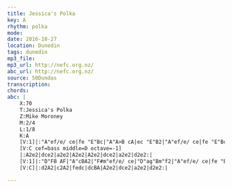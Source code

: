 ```yaml
---
title: Jessica's Polka
key: A
rhythm: polka 
mode:
date: 2016-10-27
location: Dunedin
tags: dunedin
mp3_file:
mp3_url: http://nefc.org.nz/
abc_url: http://nefc.org.nz/
source: 50Dundas
transcription:
chords: 
abc: |
    X:70
    T:Jessica's Polka
    Z:Mike Moroney
    M:2/4
    L:1/8
    K:A
    [V:1]|:"A"ef/e/ ce|fe "E"Bc|"A"A>B cA|ec "E"B2|"A"ef/e/ ce|fe "E"Bc|"A"A>B cA|"D"FA "E"E2:|
    [V:C cef=bass middle=D octave=-1]
    |:A2e2|dce2|a2e2|A2e2|A2e2|dce2|a2e2|d2e2:|
    [V:1]|:"D"FB AF|"A"cBA2|"F#m"ef/e/ ce|"D"ag"Bm"f2|"A"ef/e/ ce|fe "E"Bc|A>B cA|"D"FA"E"E2:|
    [V:C]|:d2A2|c2A2|fedc|dcBA|A2e2|dce2|a2e2|d2e2:|

---
```

